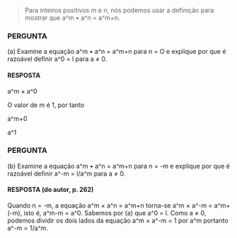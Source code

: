 > Para inteiros positivos m e n, nós podemos usar a
definição para mostrar que a^m • a^n = a^m+n.

### PERGUNTA 
(a) Examine a equação a^m • a^n = a^m+n para n = O
e explique por que é razoável definir a^0 = l
para a ≠ 0.

#### RESPOSTA 

a^m × a^0

O valor de m é 1, por tanto

a^m+0

a^1


### PERGUNTA

(b)  Examine a equação a^m • a^n = a^m+n para
n = -m e explique por que é razoável definir
a^-m = l/a^m para a ≠ 0.

#### RESPOSTA (do autor, p. 262)

Quando n = -m, a equação a^m × a^n = a^m+n torna-se a^m × a^-m = a^m+(-m), isto é, a^m-m =
a^0. Sabemos por (a) que a^0 = l. Como a ≠ 0, podemos dividir os dois lados da equação
a^m × a^-m = 1 por a^m portanto a^-m = 1/a^m.
